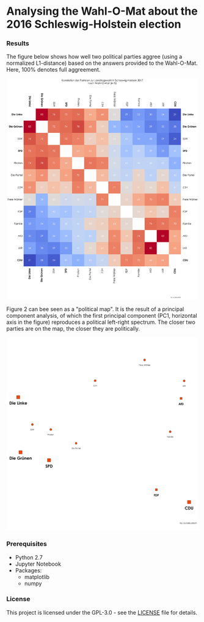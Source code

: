 # Analysing the Wahl-O-Mat about the 2016 Schleswig-Holstein election

### Results

The figure below shows how well two political parties aggree (using a normalized L1-distance) based on the answers provided to the Wahl-O-Mat. 
Here, 100% denotes full aggreement.

![alt text](wahlomat.png "Figure 1")

Figure 2 can bee seen as a "political map". It is the result of a principal component analysis, of which the first principal component (PC1, horizontal axis in the figure)
reproduces a political left-right spectrum. The closer two parties are on the map, the closer they are politically.

![alt text](2Dprinc.png "Figure 2")

### Prerequisites

* Python 2.7
* Jupyter Notebook
* Packages:
    * matplotlib
    * numpy
    
### License

This project is licensed under the GPL-3.0 - see the [LICENSE](LICENSE) file for details.